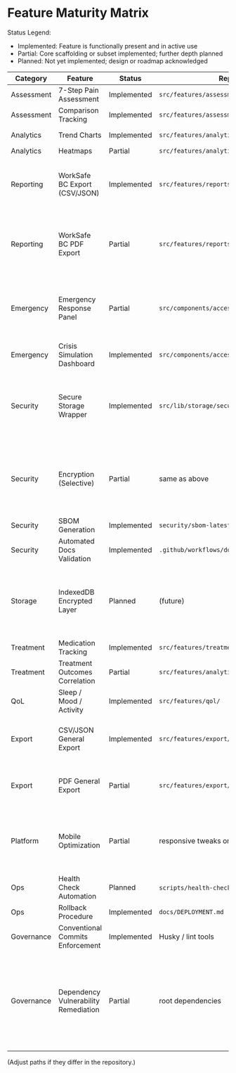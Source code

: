 # Feature Maturity Matrix

Status Legend:
- Implemented: Feature is functionally present and in active use
- Partial: Core scaffolding or subset implemented; further depth planned
- Planned: Not yet implemented; design or roadmap acknowledged

| Category | Feature | Status | Representative Source | Notes |
|----------|---------|--------|-----------------------|-------|
| Assessment | 7-Step Pain Assessment | Implemented | `src/features/assessment/` | Full flow active |
| Assessment | Comparison Tracking | Implemented | `src/features/assessment/steps/Comparison*` | Included in step 7 |
| Analytics | Trend Charts | Implemented | `src/features/analytics/` | Uses Recharts/Chart.js |
| Analytics | Heatmaps | Partial | `src/features/analytics/heatmap/` | Visualization WIP |
| Reporting | WorkSafe BC Export (CSV/JSON) | Implemented | `src/features/reports/worksafebc/` | Sample CSV/JSON export available; verify templates before production use |
| Reporting | WorkSafe BC PDF Export | Partial | `src/features/reports/worksafebc/pdf/` | PDF generator scaffold exists; rendering templates and edge-case formatting pending |
| Emergency | Emergency Response Panel | Partial | `src/components/accessibility/` | Core panel implemented; automated escalation and external integrations pending |
| Emergency | Crisis Simulation Dashboard | Implemented | `src/components/accessibility/CrisisTestingDashboard.tsx` | Adaptive testing |
| Security | Secure Storage Wrapper | Implemented | `src/lib/storage/secureStorage.ts` | Namespaced; selective encryption implemented but review recommended for AES-GCM at scale |
| Security | Encryption (Selective) | Partial | same as above | Encryption wrapper present; full AES-GCM encrypted IndexedDB layer planned and not yet in production use |
| Security | SBOM Generation | Implemented | `security/sbom-latest.json` | Regeneratable |
| Security | Automated Docs Validation | Implemented | `.github/workflows/docs-validate.yml` | CI enforced |
| Storage | IndexedDB Encrypted Layer | Planned | (future) | Enterprise-grade encrypted layer (AES-GCM) is planned; current storage uses selective encryption wrappers |
| Treatment | Medication Tracking | Implemented | `src/features/treatments/` | |
| Treatment | Treatment Outcomes Correlation | Partial | `src/features/analytics/` | Deeper correlation planned |
| QoL | Sleep / Mood / Activity | Implemented | `src/features/qol/` | |
| Export | CSV/JSON General Export | Implemented | `src/features/export/` | CSV/JSON working; cross-browser testing recommended for large exports |
| Export | PDF General Export | Partial | `src/features/export/pdf/` | PDF export scaffolding exists; stable templates and styling pending |
| Platform | Mobile Optimization | Partial | responsive tweaks ongoing | Mobile UI responsive; performance tuning and touch-UX refinements ongoing |
| Ops | Health Check Automation | Planned | `scripts/health-check.js` (future) | Categories defined |
| Ops | Rollback Procedure | Implemented | `docs/DEPLOYMENT.md` | Documented |
| Governance | Conventional Commits Enforcement | Implemented | Husky / lint tools | |
| Governance | Dependency Vulnerability Remediation | Partial | root dependencies | Ongoing; several dev-dependency vulnerabilities noted; recommend running `npm audit` and patching critical items before release |

(Adjust paths if they differ in the repository.)
